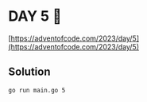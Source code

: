 # DAY 5 🎄

[https://adventofcode.com/2023/day/5](https://adventofcode.com/2023/day/5)

## Solution

```bash
go run main.go 5
```
